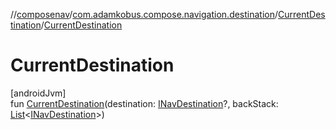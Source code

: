 //[composenav](../../../index.md)/[com.adamkobus.compose.navigation.destination](../index.md)/[CurrentDestination](index.md)/[CurrentDestination](-current-destination.md)

# CurrentDestination

[androidJvm]\
fun [CurrentDestination](-current-destination.md)(destination: [INavDestination](../-i-nav-destination/index.md)?, backStack: [List](https://kotlinlang.org/api/latest/jvm/stdlib/kotlin.collections/-list/index.html)&lt;[INavDestination](../-i-nav-destination/index.md)&gt;)

